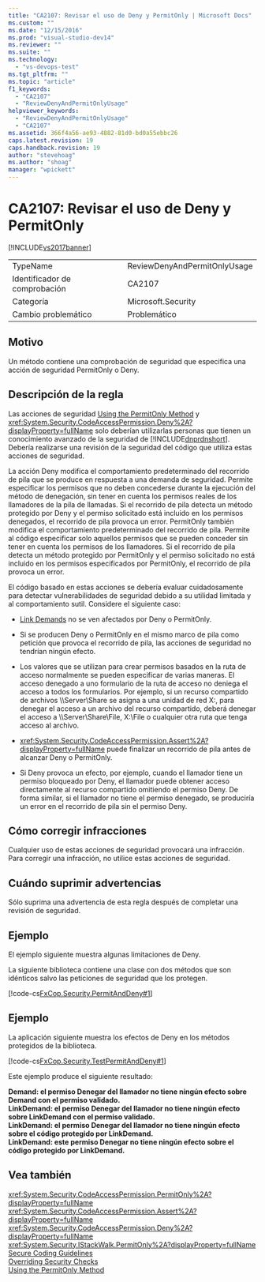 ```yaml
---
title: "CA2107: Revisar el uso de Deny y PermitOnly | Microsoft Docs"
ms.custom: ""
ms.date: "12/15/2016"
ms.prod: "visual-studio-dev14"
ms.reviewer: ""
ms.suite: ""
ms.technology: 
  - "vs-devops-test"
ms.tgt_pltfrm: ""
ms.topic: "article"
f1_keywords: 
  - "CA2107"
  - "ReviewDenyAndPermitOnlyUsage"
helpviewer_keywords: 
  - "ReviewDenyAndPermitOnlyUsage"
  - "CA2107"
ms.assetid: 366f4a56-ae93-4882-81d0-bd0a55ebbc26
caps.latest.revision: 19
caps.handback.revision: 19
author: "stevehoag"
ms.author: "shoag"
manager: "wpickett"
---
```

# CA2107: Revisar el uso de Deny y PermitOnly
[!INCLUDE[vs2017banner](../code-quality/includes/vs2017banner.md)]

|||  
|-|-|  
|TypeName|ReviewDenyAndPermitOnlyUsage|  
|Identificador de comprobación|CA2107|  
|Categoría|Microsoft.Security|  
|Cambio problemático|Problemático|  
  
## Motivo  
 Un método contiene una comprobación de seguridad que especifica una acción de seguridad PermitOnly o Deny.  
  
## Descripción de la regla  
 Las acciones de seguridad [Using the PermitOnly Method](http://msdn.microsoft.com/es-es/8c7bdb7f-882f-45b7-908c-6cbaa1767649) y <xref:System.Security.CodeAccessPermission.Deny%2A?displayProperty=fullName> solo deberían utilizarlas personas que tienen un conocimiento avanzado de la seguridad de [!INCLUDE[dnprdnshort](../code-quality/includes/dnprdnshort_md.md)].  Debería realizarse una revisión de la seguridad del código que utiliza estas acciones de seguridad.  
  
 La acción Deny modifica el comportamiento predeterminado del recorrido de pila que se produce en respuesta a una demanda de seguridad.  Permite especificar los permisos que no deben concederse durante la ejecución del método de denegación, sin tener en cuenta los permisos reales de los llamadores de la pila de llamadas.  Si el recorrido de pila detecta un método protegido por Deny y el permiso solicitado está incluido en los permisos denegados, el recorrido de pila provoca un error.  PermitOnly también modifica el comportamiento predeterminado del recorrido de pila.  Permite al código especificar solo aquellos permisos que se pueden conceder sin tener en cuenta los permisos de los llamadores.  Si el recorrido de pila detecta un método protegido por PermitOnly y el permiso solicitado no está incluido en los permisos especificados por PermitOnly, el recorrido de pila provoca un error.  
  
 El código basado en estas acciones se debería evaluar cuidadosamente para detectar vulnerabilidades de seguridad debido a su utilidad limitada y al comportamiento sutil.  Considere el siguiente caso:  
  
-   [Link Demands](../Topic/Link%20Demands.md) no se ven afectados por Deny o PermitOnly.  
  
-   Si se producen Deny o PermitOnly en el mismo marco de pila como petición que provoca el recorrido de pila, las acciones de seguridad no tendrían ningún efecto.  
  
-   Los valores que se utilizan para crear permisos basados en la ruta de acceso normalmente se pueden especificar de varias maneras.  El acceso denegado a uno formulario de la ruta de acceso no deniega el acceso a todos los formularios.  Por ejemplo, si un recurso compartido de archivos \\\\Server\\Share se asigna a una unidad de red X:, para denegar el acceso a un archivo del recurso compartido, deberá denegar el acceso a \\\\Server\\Share\\File, X:\\File o cualquier otra ruta que tenga acceso al archivo.  
  
-   <xref:System.Security.CodeAccessPermission.Assert%2A?displayProperty=fullName> puede finalizar un recorrido de pila antes de alcanzar Deny o PermitOnly.  
  
-   Si Deny provoca un efecto, por ejemplo, cuando el llamador tiene un permiso bloqueado por Deny, el llamador puede obtener acceso directamente al recurso compartido omitiendo el permiso Deny.  De forma similar, si el llamador no tiene el permiso denegado, se produciría un error en el recorrido de pila sin el permiso Deny.  
  
## Cómo corregir infracciones  
 Cualquier uso de estas acciones de seguridad provocará una infracción.  Para corregir una infracción, no utilice estas acciones de seguridad.  
  
## Cuándo suprimir advertencias  
 Sólo suprima una advertencia de esta regla después de completar una revisión de seguridad.  
  
## Ejemplo  
 El ejemplo siguiente muestra algunas limitaciones de Deny.  
  
 La siguiente biblioteca contiene una clase con dos métodos que son idénticos salvo las peticiones de seguridad que los protegen.  
  
 [!code-cs[FxCop.Security.PermitAndDeny#1](../code-quality/codesnippet/CSharp/ca2107-review-deny-and-permit-only-usage_1.cs)]  
  
## Ejemplo  
 La aplicación siguiente muestra los efectos de Deny en los métodos protegidos de la biblioteca.  
  
 [!code-cs[FxCop.Security.TestPermitAndDeny#1](../code-quality/codesnippet/CSharp/ca2107-review-deny-and-permit-only-usage_2.cs)]  
  
 Este ejemplo produce el siguiente resultado:  
  
  **Demand: el permiso Denegar del llamador no tiene ningún efecto sobre Demand con el permiso validado.**  
**LinkDemand: el permiso Denegar del llamador no tiene ningún efecto sobre LinkDemand con el permiso validado.**  
**LinkDemand: el permiso Denegar del llamador no tiene ningún efecto sobre el código protegido por LinkDemand.**  
**LinkDemand: este permiso Denegar no tiene ningún efecto sobre el código protegido por LinkDemand.**   
## Vea también  
 <xref:System.Security.CodeAccessPermission.PermitOnly%2A?displayProperty=fullName>   
 <xref:System.Security.CodeAccessPermission.Assert%2A?displayProperty=fullName>   
 <xref:System.Security.CodeAccessPermission.Deny%2A?displayProperty=fullName>   
 <xref:System.Security.IStackWalk.PermitOnly%2A?displayProperty=fullName>   
 [Secure Coding Guidelines](../Topic/Secure%20Coding%20Guidelines.md)   
 [Overriding Security Checks](http://msdn.microsoft.com/es-es/4acdeff5-fc05-41bf-8505-7387cdbfca28)   
 [Using the PermitOnly Method](http://msdn.microsoft.com/es-es/8c7bdb7f-882f-45b7-908c-6cbaa1767649)